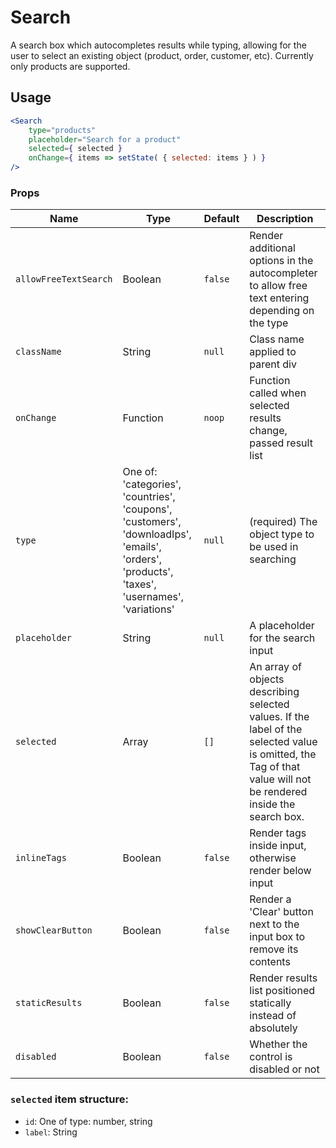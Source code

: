 Search
===

A search box which autocompletes results while typing, allowing for the user to select an existing object
(product, order, customer, etc). Currently only products are supported.

## Usage

```jsx
<Search
	type="products"
	placeholder="Search for a product"
	selected={ selected }
	onChange={ items => setState( { selected: items } ) }
/>
```

### Props

Name | Type | Default | Description
--- | --- | --- | ---
`allowFreeTextSearch` | Boolean | `false` | Render additional options in the autocompleter to allow free text entering depending on the type
`className` | String | `null` | Class name applied to parent div
`onChange` | Function | `noop` | Function called when selected results change, passed result list
`type` | One of: 'categories', 'countries', 'coupons', 'customers', 'downloadIps', 'emails', 'orders', 'products', 'taxes', 'usernames', 'variations' | `null` | (required) The object type to be used in searching
`placeholder` | String | `null` | A placeholder for the search input
`selected` | Array | `[]` | An array of objects describing selected values. If the label of the selected value is omitted, the Tag of that value will not be rendered inside the search box.
`inlineTags` | Boolean | `false` | Render tags inside input, otherwise render below input
`showClearButton` | Boolean | `false` | Render a 'Clear' button next to the input box to remove its contents
`staticResults` | Boolean | `false` | Render results list positioned statically instead of absolutely
`disabled` | Boolean | `false` | Whether the control is disabled or not

### `selected` item structure:

- `id`: One of type: number, string
- `label`: String